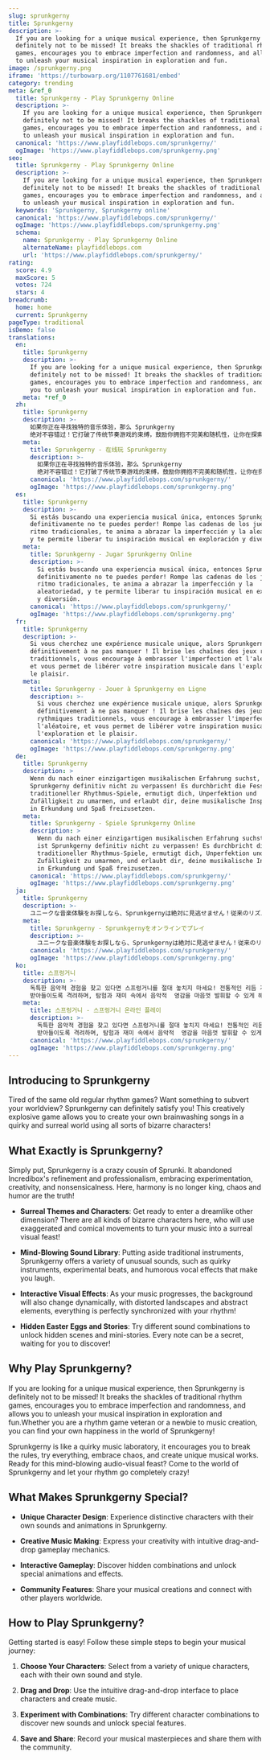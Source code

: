```yaml
---
slug: sprunkgerny
title: Sprunkgerny
description: >-
  If you are looking for a unique musical experience, then Sprunkgerny is
  definitely not to be missed! It breaks the shackles of traditional rhythm
  games, encourages you to embrace imperfection and randomness, and allows you
  to unleash your musical inspiration in exploration and fun.
image: /sprunkgerny.png
iframe: 'https://turbowarp.org/1107761681/embed'
category: trending
meta: &ref_0
  title: Sprunkgerny - Play Sprunkgerny Online
  description: >-
    If you are looking for a unique musical experience, then Sprunkgerny is
    definitely not to be missed! It breaks the shackles of traditional rhythm
    games, encourages you to embrace imperfection and randomness, and allows you
    to unleash your musical inspiration in exploration and fun.
  canonical: 'https://www.playfiddlebops.com/sprunkgerny/'
  ogImage: 'https://www.playfiddlebops.com/sprunkgerny.png'
seo:
  title: Sprunkgerny - Play Sprunkgerny Online
  description: >-
    If you are looking for a unique musical experience, then Sprunkgerny is
    definitely not to be missed! It breaks the shackles of traditional rhythm
    games, encourages you to embrace imperfection and randomness, and allows you
    to unleash your musical inspiration in exploration and fun.
  keywords: 'Sprunkgerny, Sprunkgerny online'
  canonical: 'https://www.playfiddlebops.com/sprunkgerny/'
  ogImage: 'https://www.playfiddlebops.com/sprunkgerny.png'
  schema:
    name: Sprunkgerny - Play Sprunkgerny Online
    alternateName: playfiddlebops.com
    url: 'https://www.playfiddlebops.com/sprunkgerny/'
rating:
  score: 4.9
  maxScore: 5
  votes: 724
  stars: 4
breadcrumb:
  home: home
  current: Sprunkgerny
pageType: traditional
isDemo: false
translations:
  en:
    title: Sprunkgerny
    description: >-
      If you are looking for a unique musical experience, then Sprunkgerny is
      definitely not to be missed! It breaks the shackles of traditional rhythm
      games, encourages you to embrace imperfection and randomness, and allows
      you to unleash your musical inspiration in exploration and fun.
    meta: *ref_0
  zh:
    title: Sprunkgerny
    description: >-
      如果你正在寻找独特的音乐体验，那么 Sprunkgerny
      绝对不容错过！它打破了传统节奏游戏的束缚，鼓励你拥抱不完美和随机性，让你在探索和乐趣中释放音乐灵感。
    meta:
      title: Sprunkgerny - 在线玩 Sprunkgerny
      description: >-
        如果你正在寻找独特的音乐体验，那么 Sprunkgerny
        绝对不容错过！它打破了传统节奏游戏的束缚，鼓励你拥抱不完美和随机性，让你在探索和乐趣中释放音乐灵感。
      canonical: 'https://www.playfiddlebops.com/sprunkgerny/'
      ogImage: 'https://www.playfiddlebops.com/sprunkgerny.png'
  es:
    title: Sprunkgerny
    description: >-
      Si estás buscando una experiencia musical única, entonces Sprunkgerny
      definitivamente no te puedes perder! Rompe las cadenas de los juegos de
      ritmo tradicionales, te anima a abrazar la imperfección y la aleatoriedad,
      y te permite liberar tu inspiración musical en exploración y diversión.
    meta:
      title: Sprunkgerny - Jugar Sprunkgerny Online
      description: >-
        Si estás buscando una experiencia musical única, entonces Sprunkgerny
        definitivamente no te puedes perder! Rompe las cadenas de los juegos de
        ritmo tradicionales, te anima a abrazar la imperfección y la
        aleatoriedad, y te permite liberar tu inspiración musical en exploración
        y diversión.
      canonical: 'https://www.playfiddlebops.com/sprunkgerny/'
      ogImage: 'https://www.playfiddlebops.com/sprunkgerny.png'
  fr:
    title: Sprunkgerny
    description: >-
      Si vous cherchez une expérience musicale unique, alors Sprunkgerny est
      définitivement à ne pas manquer ! Il brise les chaînes des jeux rythmiques
      traditionnels, vous encourage à embrasser l'imperfection et l'aléatoire,
      et vous permet de libérer votre inspiration musicale dans l'exploration et
      le plaisir.
    meta:
      title: Sprunkgerny - Jouer à Sprunkgerny en Ligne
      description: >-
        Si vous cherchez une expérience musicale unique, alors Sprunkgerny est
        définitivement à ne pas manquer ! Il brise les chaînes des jeux
        rythmiques traditionnels, vous encourage à embrasser l'imperfection et
        l'aléatoire, et vous permet de libérer votre inspiration musicale dans
        l'exploration et le plaisir.
      canonical: 'https://www.playfiddlebops.com/sprunkgerny/'
      ogImage: 'https://www.playfiddlebops.com/sprunkgerny.png'
  de:
    title: Sprunkgerny
    description: >
      Wenn du nach einer einzigartigen musikalischen Erfahrung suchst, dann ist
      Sprunkgerny definitiv nicht zu verpassen! Es durchbricht die Fesseln
      traditioneller Rhythmus-Spiele, ermutigt dich, Unperfektion und
      Zufälligkeit zu umarmen, und erlaubt dir, deine musikalische Inspiration
      in Erkundung und Spaß freizusetzen.
    meta:
      title: Sprunkgerny - Spiele Sprunkgerny Online
      description: >
        Wenn du nach einer einzigartigen musikalischen Erfahrung suchst, dann
        ist Sprunkgerny definitiv nicht zu verpassen! Es durchbricht die Fesseln
        traditioneller Rhythmus-Spiele, ermutigt dich, Unperfektion und
        Zufälligkeit zu umarmen, und erlaubt dir, deine musikalische Inspiration
        in Erkundung und Spaß freizusetzen.
      canonical: 'https://www.playfiddlebops.com/sprunkgerny/'
      ogImage: 'https://www.playfiddlebops.com/sprunkgerny.png'
  ja:
    title: Sprunkgerny
    description: >-
      ユニークな音楽体験をお探しなら、Sprunkgernyは絶対に見逃せません！従来のリズムゲームの枠を破り、不完全さとランダム性を受け入れることを奨励し、探索と楽しさの中で音楽的インスピレーションを発揮できるゲームです。
    meta:
      title: Sprunkgerny - Sprunkgernyをオンラインでプレイ
      description: >-
        ユニークな音楽体験をお探しなら、Sprunkgernyは絶対に見逃せません！従来のリズムゲームの枠を破り、不完全さとランダム性を受け入れることを奨励し、探索と楽しさの中で音楽的インスピレーションを発揮できるゲームです。
      canonical: 'https://www.playfiddlebops.com/sprunkgerny/'
      ogImage: 'https://www.playfiddlebops.com/sprunkgerny.png'
  ko:
    title: 스프렁거니
    description: >-
      독특한 음악적 경험을 찾고 있다면 스프렁거니를 절대 놓치지 마세요! 전통적인 리듬 게임의  속박을 벗어나 불완전함과 무작위성을
      받아들이도록 격려하며, 탐험과 재미 속에서 음악적  영감을 마음껏 발휘할 수 있게 해줍니다.
    meta:
      title: 스프렁거니 - 스프렁거니 온라인 플레이
      description: >-
        독특한 음악적 경험을 찾고 있다면 스프렁거니를 절대 놓치지 마세요! 전통적인 리듬 게임의  속박을 벗어나 불완전함과 무작위성을
        받아들이도록 격려하며, 탐험과 재미 속에서 음악적  영감을 마음껏 발휘할 수 있게 해줍니다.
      canonical: 'https://www.playfiddlebops.com/sprunkgerny/'
      ogImage: 'https://www.playfiddlebops.com/sprunkgerny.png'
---
```


## Introducing to Sprunkgerny

Tired of the same old regular rhythm games? Want something to subvert your worldview? Sprunkgerny can definitely satisfy you! This creatively explosive game allows you to create your own brainwashing songs in a quirky and surreal world using all sorts of bizarre characters!

## What Exactly is Sprunkgerny?

Simply put, Sprunkgerny is a crazy cousin of Sprunki. It abandoned Incredibox's refinement and professionalism, embracing experimentation, creativity, and nonsensicalness. Here, harmony is no longer king, chaos and humor are the truth!

- **Surreal Themes and Characters**: Get ready to enter a dreamlike other dimension? There are all kinds of bizarre characters here, who will use exaggerated and comical movements to turn your music into a surreal visual feast!

- **Mind-Blowing Sound Library**: Putting aside traditional instruments, Sprunkgerny offers a variety of unusual sounds, such as quirky instruments, experimental beats, and humorous vocal effects that make you laugh.

- **Interactive Visual Effects**: As your music progresses, the background will also change dynamically, with distorted landscapes and abstract elements, everything is perfectly synchronized with your rhythm!

- **Hidden Easter Eggs and Stories**: Try different sound combinations to unlock hidden scenes and mini-stories. Every note can be a secret, waiting for you to discover!

## Why Play Sprunkgerny?

If you are looking for a unique musical experience, then Sprunkgerny is definitely not to be missed! It breaks the shackles of traditional rhythm games, encourages you to embrace imperfection and randomness, and allows you to unleash your musical inspiration in exploration and fun.Whether you are a rhythm game veteran or a newbie to music creation, you can find your own happiness in the world of Sprunkgerny!

Sprunkgerny is like a quirky music laboratory, it encourages you to break the rules, try everything, embrace chaos, and create unique musical works. Ready for this mind-blowing audio-visual feast? Come to the world of Sprunkgerny and let your rhythm go completely crazy!

## What Makes Sprunkgerny Special?

- **Unique Character Design**: Experience distinctive characters with their own sounds and animations in Sprunkgerny.

- **Creative Music Making**: Express your creativity with intuitive drag-and-drop gameplay mechanics.

- **Interactive Gameplay**: Discover hidden combinations and unlock special animations and effects.

- **Community Features**: Share your musical creations and connect with other players worldwide.

## How to Play Sprunkgerny?

Getting started is easy! Follow these simple steps to begin your musical journey:

1. **Choose Your Characters**: Select from a variety of unique characters, each with their own sound and style.

1. **Drag and Drop**: Use the intuitive drag-and-drop interface to place characters and create music.

1. **Experiment with Combinations**: Try different character combinations to discover new sounds and unlock special features.

1. **Save and Share**: Record your musical masterpieces and share them with the community.
